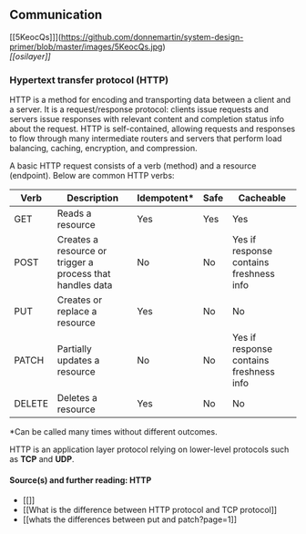 ## Communication

[[5KeocQs]]](https://github.com/donnemartin/system-design-primer/blob/master/images/5KeocQs.jpg)  
_[[osilayer]]_

### Hypertext transfer protocol (HTTP)
HTTP is a method for encoding and transporting data between a client and a server. It is a request/response protocol: clients issue requests and servers issue responses with relevant content and completion status info about the request. HTTP is self-contained, allowing requests and responses to flow through many intermediate routers and servers that perform load balancing, caching, encryption, and compression.

A basic HTTP request consists of a verb (method) and a resource (endpoint). Below are common HTTP verbs:

|Verb|Description|Idempotent*|Safe|Cacheable|
|---|---|---|---|---|
|GET|Reads a resource|Yes|Yes|Yes|
|POST|Creates a resource or trigger a process that handles data|No|No|Yes if response contains freshness info|
|PUT|Creates or replace a resource|Yes|No|No|
|PATCH|Partially updates a resource|No|No|Yes if response contains freshness info|
|DELETE|Deletes a resource|Yes|No|No|

*Can be called many times without different outcomes.

HTTP is an application layer protocol relying on lower-level protocols such as **TCP** and **UDP**.

#### Source(s) and further reading: HTTP
- [[]]
- [[What is the difference between HTTP protocol and TCP protocol]]
- [[whats the differences between put and patch?page=1]]